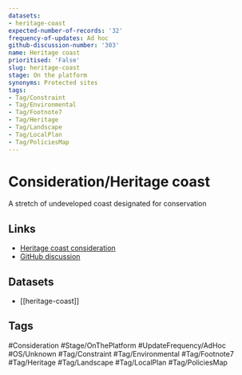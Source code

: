 ```yaml
---
datasets:
- heritage-coast
expected-number-of-records: '32'
frequency-of-updates: Ad hoc
github-discussion-number: '303'
name: Heritage coast
prioritised: 'False'
slug: heritage-coast
stage: On the platform
synonyms: Protected sites
tags:
- Tag/Constraint
- Tag/Environmental
- Tag/Footnote7
- Tag/Heritage
- Tag/Landscape
- Tag/LocalPlan
- Tag/PoliciesMap
---
```


# Consideration/Heritage coast

A stretch of undeveloped coast designated for conservation

## Links

* [Heritage coast consideration](https://design.planning.data.gov.uk/planning-consideration/heritage-coast)
* [GitHub discussion](https://github.com/digital-land/data-standards-backlog/discussions/303)

## Datasets

* [[heritage-coast]]

## Tags

#Consideration #Stage/OnThePlatform #UpdateFrequency/AdHoc #OS/Unknown #Tag/Constraint #Tag/Environmental #Tag/Footnote7 #Tag/Heritage #Tag/Landscape #Tag/LocalPlan #Tag/PoliciesMap